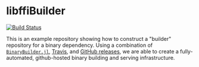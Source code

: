 # libffiBuilder

[![Build Status](https://travis-ci.org/staticfloat/libffiBuilder.svg?branch=master)](https://travis-ci.org/staticfloat/libffiBuilder)

This is an example repository showing how to construct a "builder" repository for a binary dependency.  Using a combination of [`BinaryBuilder.jl`](https://github.com/staticfloat/BinaryBuilder.jl), [Travis](https://travis-ci.org), and [GitHub releases](https://docs.travis-ci.com/user/deployment/releases/), we are able to create a fully-automated, github-hosted binary building and serving infrastructure.
